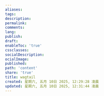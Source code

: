 ```yaml
---
aliases: 
tags: 
description:
permalink:
comments:
lang:
publish:
draft:
enableToc: 'true'
cssclasses:
socialDescription:
ocialImage:
published:
path: 'content'
share: 'true'
title: wagtail
created: 星期六, 五月 10日 2025, 12:29:28 凌晨
updated: 星期六, 五月 10日 2025, 12:31:44 凌晨
---
```


